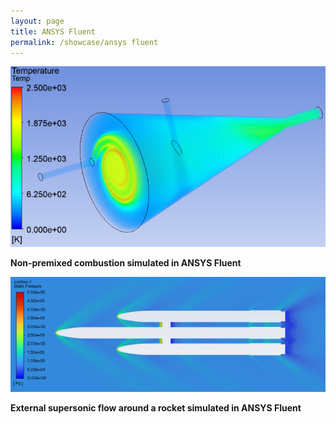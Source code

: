```yaml
---
layout: page
title: ANSYS Fluent
permalink: /showcase/ansys fluent
---
```


![Non-premixed combustion simulated in ANSYS Fluent](/assets/img/non-premixed-combustion-simulated-in-ansys-fluent.png)

**Non-premixed combustion simulated in ANSYS Fluent**

![External supersonic flow around a rocket simulated in ANSYS Fluent](/assets/img/external-supersonic-flow-rocket-simulated-ansys-fluent.png)

**External supersonic flow around a rocket simulated in ANSYS Fluent**